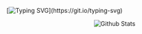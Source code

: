 
[![Typing SVG](https://readme-typing-svg.demolab.com?font=Fira+Code&pause=1000&color=9A9C91&width=435&lines=Hello+World+!!!)](https://git.io/typing-svg)
<p align="center">
        <img src="https://raw.githubusercontent.com/mayhemantt/mayhemantt/Update/svg/Bottom.svg" alt="Github Stats" />
</p>
